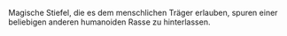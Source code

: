 Magische Stiefel, die es dem menschlichen Träger erlauben, spuren einer beliebigen anderen humanoiden Rasse zu hinterlassen.